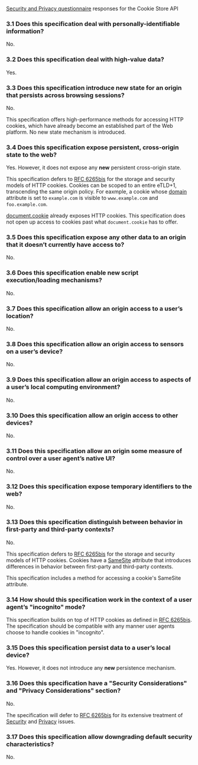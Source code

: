 [Security and Privacy questionnaire](https://www.w3.org/TR/security-privacy-questionnaire/)
responses for the Cookie Store API

### 3.1 Does this specification deal with personally-identifiable information?

No.

### 3.2 Does this specification deal with high-value data?

Yes.

### 3.3 Does this specification introduce new state for an origin that persists across browsing sessions?

No.

This specification offers high-performance methods for accessing HTTP cookies,
which have already become an established part of the Web platform. No new state
mechanism is introduced.

### 3.4 Does this specification expose persistent, cross-origin state to the web?

Yes. However, it does not expose any **new** persistent cross-origin state.

This specification defers to
[RFC 6265bis](https://tools.ietf.org/html/draft-ietf-httpbis-rfc6265bis-02) for
the storage and security models of HTTP cookies. Cookies can be scoped to an
entire eTLD+1, transcending the same origin policy. For eaxmple, a cookie
whose
[domain](https://tools.ietf.org/html/draft-ietf-httpbis-rfc6265bis-02#section-4.1.2.3)
attribute is set to `example.com` is visible to `www.example.com` and
`foo.example.com`.

[document.cookie](https://www.w3.org/TR/html/dom.html#dom-document-cookie)
already exposes HTTP cookies. This specification does not open up access to
cookies past what `document.cookie` has to offer.

### 3.5 Does this specification expose any other data to an origin that it doesn’t currently have access to?

No.

### 3.6 Does this specification enable new script execution/loading mechanisms?

No.

### 3.7 Does this specification allow an origin access to a user’s location?

No.

### 3.8 Does this specification allow an origin access to sensors on a user’s device?

No.

### 3.9 Does this specification allow an origin access to aspects of a user’s local computing environment?

No.

### 3.10 Does this specification allow an origin access to other devices?

No.

### 3.11 Does this specification allow an origin some measure of control over a user agent’s native UI?

No.

### 3.12 Does this specification expose temporary identifiers to the web?

No.

### 3.13 Does this specification distinguish between behavior in first-party and third-party contexts?

No.

This specification defers to
[RFC 6265bis](https://tools.ietf.org/html/draft-ietf-httpbis-rfc6265bis-02) for
the storage and security models of HTTP cookies. Cookies have a
[SameSite](https://tools.ietf.org/html/draft-ietf-httpbis-rfc6265bis-02#section-4.1.2.7)
attribute that introduces differences in behavior between first-party and
third-party contexts.

This specification includes a method for accessing a cookie's SameSite
attribute.

### 3.14 How should this specification work in the context of a user agent’s "incognito" mode?

This specification builds on top of HTTP cookies as defined in
[RFC 6265bis](https://tools.ietf.org/html/draft-ietf-httpbis-rfc6265bis-02). The
specification should be compatible with any manner user agents choose to handle
 cookies in "incognito".

### 3.15 Does this specification persist data to a user’s local device?

Yes. However, it does not introduce any **new** persistence mechanism.

### 3.16 Does this specification have a "Security Considerations" and "Privacy Considerations" section?

No.

The specification will defer to
[RFC 6265bis](https://tools.ietf.org/html/draft-ietf-httpbis-rfc6265bis-02) for
its extensive treatment of
[Security](https://tools.ietf.org/html/draft-ietf-httpbis-rfc6265bis-02#section-8)
and
[Privacy](https://tools.ietf.org/html/draft-ietf-httpbis-rfc6265bis-02#section-7)
issues.

### 3.17 Does this specification allow downgrading default security characteristics?

No.
